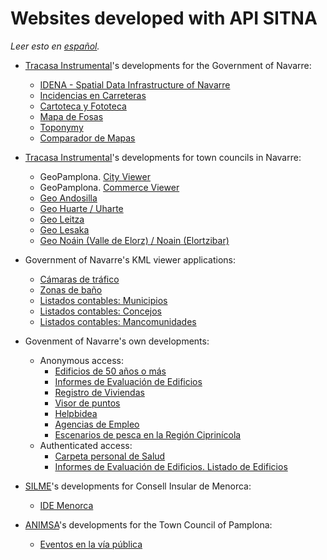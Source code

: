 # Websites developed with API SITNA
*Leer esto en [español](./websites.es-ES.md).*
* [Tracasa Instrumental](https://itracasa.es/)'s developments for the Government of Navarre:
  * [IDENA - Spatial Data Infrastructure of Navarre](https://idena.navarra.es/navegar/?lang=en)
  * [Incidencias en Carreteras](https://administracionelectronica.navarra.es/IncCarreteras/Mapa.aspx "Estado de las carreteras. Gobierno de Navarra")
  * [Cartoteca y Fototeca](https://cartotecaYfototeca.navarra.es "Cartoteca y Fototeca. Gobierno de Navarra")
  * [Mapa de Fosas](https://fosas.navarra.es "Mapa de Fosas. Gobierno de Navarra")
  * [Toponymy](https://administracionelectronica.navarra.es/toponimia/?lang=en)
  * [Comparador de Mapas](https://comparamapas.navarra.es/)

* [Tracasa Instrumental](https://itracasa.es/)'s developments for town councils in Navarre:
  * GeoPamplona. [City Viewer](https://sig.pamplona.es/?lang=en "Corporate GIS - Pamplona Town Council")
  * GeoPamplona. [Commerce Viewer](https://sig.pamplona.es/comercio/?lang=en "Economic Activity - Pamplona Town Council")
  * [Geo Andosilla](https://idena.navarra.es/municipios/andosilla/?lang=en "Spatial Data Infrastructure of Andosilla")
  * [Geo Huarte / Uharte](https://idena.navarra.es/municipios/huarte/?lang=en "Spatial Data Infrastructure of Huarte / Uharte")
  * [Geo Leitza](https://idena.navarra.es/municipios/leitza/?lang=en "Spatial Data Infrastructure of Leitza")
  * [Geo Lesaka](https://idena.navarra.es/municipios/lesaka/?lang=en "Spatial Data Infrastructure of Lesaka")
  * [Geo Noáin (Valle de Elorz) / Noain (Elortzibar)](https://idena.navarra.es/municipios/noain/?lang=en "Spatial Data Infrastructure of Noáin (Valle de Elorz) / Noain (Elortzibar)")

* Government of Navarre's KML viewer applications:
  * [Cámaras de tráfico](http://www.navarra.es/home_es/Temas/Territorio/Camaras/ "Cámaras de tráfico. Gobierno de Navarra")
  * [Zonas de baño](http://www.navarra.es/home_es/Temas/Medio+Ambiente/Patrimonio+natural/Banos+Naturales/ "Zonas de baño. Gobierno de Navarra")
  * [Listados contables: Municipios](http://sitna.navarra.es/kml/?url=http://www.navarra.es/appsext/DescargarFichero/default.aspx?CodigoCompleto=Portal@@@Mapas/Municipios.kml "Listados contables: Municipios. Gobierno de Navarra")
  * [Listados contables: Concejos](http://sitna.navarra.es/kml/?url=http://www.navarra.es/appsext/DescargarFichero/default.aspx?CodigoCompleto=Portal@@@Mapas/Concejos.kml "Listados contables: Concejos. Presupuesto y Cuentas. Gobierno de Navarra")
  * [Listados contables: Mancomunidades](http://sitna.navarra.es/kml/?url=http://www.navarra.es/appsext/DescargarFichero/default.aspx?CodigoCompleto=Portal@@@Mapas/Mancomunidades.kml "Listados contables: Mancomunidades. Presupuesto y Cuentas. Gobierno de Navarra")

* Govenment of Navarre's own developments:
  * Anonymous access:
    * [Edificios de 50 años o más](https://administracionElectronica.navarra.es/InformeEdificios/VisualizacionGlobalEdificios.html "Registro de Informes de Evaluación de Edificios. Gobierno de Navarra")
    * [Informes de Evaluación de Edificios](https://administracionelectronica.navarra.es/InformeEdificios/ConsultaCiudadana.aspx "Registro de Informes de Evaluación de Edificios. Gobierno de Navarra")
    * [Registro de Viviendas](https://administracionelectronica.navarra.es/GN.RegistroViviendas.InternetUI/ListadoViviendas.aspx "Registro de Viviendas. Gobierno de Navarra")
    * [Visor de puntos](https://administracionelectronica.navarra.es/ApiSitnaIFrames/VisorPunto.aspx?x=614672&y=4741153&detalles=Departamento%20de%20Universidad,%20Innovaci%C3%B3n%20y%20Transformaci%C3%B3n%20Digital "Visor de puntos. Gobierno de Navarra")
    * [Helpbidea](https://administracionelectronica.navarra.es/helpbidea/Buscar.html "Helpbidea. Gobierno de Navarra")
    * [Agencias de Empleo](https://agenciasempleo.navarra.es/EmpleoLocalizaAgencia/ "Agencias de Empleo. Gobierno de Navarra")
    * [Escenarios de pesca en la Región Ciprinícola](https://administracionelectronica.navarra.es/PescaCiprinidos/default.aspx "Permisos de pesca")    
  * Authenticated access:
    * [Carpeta personal de Salud](https://administracionelectronica.navarra.es/CarpetaSalud/inicio "Carpeta personal de Salud. Gobierno de Navarra")
    * [Informes de Evaluación de Edificios. Listado de Edificios](https://administracionelectronica.navarra.es/InformeEdificios/ListadoEdificios.aspx "Registro de Informes de Evaluación de Edificios. Gobierno de Navarra")

* [SILME](http://www.silme.es/)'s developments for Consell Insular de Menorca:
  * [IDE Menorca](http://ide.cime.es/visor/?lang=en-US)
  
* [ANIMSA](https://www.animsa.es/)'s developments for the Town Council of Pamplona:
  * [Eventos en la vía pública](http://policiamunicipal.pamplona.es/verPagina.aspx?IdPag=110 "Eventos en la vía pública. Policía Municipal de Pamplona")

